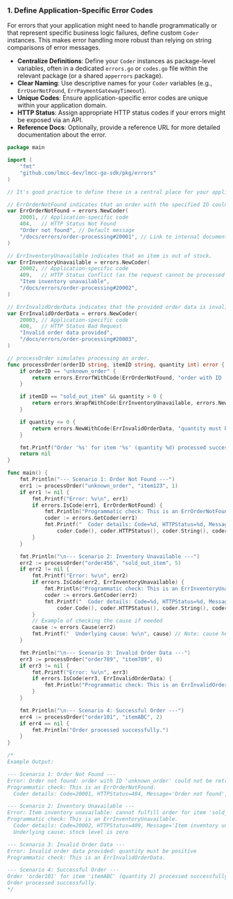 <!--
 * Author: Martin <lmccc.dev@gmail.com>
 * Co-Author: AI Assistant
 * Description: This document was collaboratively developed by Martin and AI Assistant.
-->

### 1. Define Application-Specific Error Codes

For errors that your application might need to handle programmatically or that represent specific business logic failures, define custom `Coder` instances. This makes error handling more robust than relying on string comparisons of error messages.

- **Centralize Definitions**: Define your `Coder` instances as package-level variables, often in a dedicated `errors.go` or `codes.go` file within the relevant package (or a shared `apperrors` package).
- **Clear Naming**: Use descriptive names for your `Coder` variables (e.g., `ErrUserNotFound`, `ErrPaymentGatewayTimeout`).
- **Unique Codes**: Ensure application-specific error codes are unique within your application domain.
- **HTTP Status**: Assign appropriate HTTP status codes if your errors might be exposed via an API.
- **Reference Docs**: Optionally, provide a reference URL for more detailed documentation about the error.

```go
package main

import (
	"fmt"
	"github.com/lmcc-dev/lmcc-go-sdk/pkg/errors"
)

// It's good practice to define these in a central place for your application or module.

// ErrOrderNotFound indicates that an order with the specified ID could not be found.
var ErrOrderNotFound = errors.NewCoder(
	20001, // Application-specific code
	404,   // HTTP Status Not Found
	"Order not found", // Default message
	"/docs/errors/order-processing#20001", // Link to internal documentation
)

// ErrInventoryUnavailable indicates that an item is out of stock.
var ErrInventoryUnavailable = errors.NewCoder(
	20002, // Application-specific code
	409,   // HTTP Status Conflict (as the request cannot be processed due to current state)
	"Item inventory unavailable",
	"/docs/errors/order-processing#20002",
)

// ErrInvalidOrderData indicates that the provided order data is invalid.
var ErrInvalidOrderData = errors.NewCoder(
	20003, // Application-specific code
	400,   // HTTP Status Bad Request
	"Invalid order data provided",
	"/docs/errors/order-processing#20003",
)

// processOrder simulates processing an order.
func processOrder(orderID string, itemID string, quantity int) error {
	if orderID == "unknown_order" {
		return errors.ErrorfWithCode(ErrOrderNotFound, "order with ID '%s' could not be retrieved", orderID)
	}

	if itemID == "sold_out_item" && quantity > 0 {
		return errors.WrapfWithCode(ErrInventoryUnavailable, errors.New("stock level is zero"), "cannot fulfill order for item '%s'", itemID)
	}

	if quantity <= 0 {
		return errors.NewWithCode(ErrInvalidOrderData, "quantity must be positive")
	}

	fmt.Printf("Order '%s' for item '%s' (quantity %d) processed successfully.\n", orderID, itemID, quantity)
	return nil
}

func main() {
	fmt.Println("--- Scenario 1: Order Not Found ---")
	err1 := processOrder("unknown_order", "item123", 1)
	if err1 != nil {
		fmt.Printf("Error: %v\n", err1)
		if errors.IsCode(err1, ErrOrderNotFound) {
			fmt.Println("Programmatic check: This is an ErrOrderNotFound.")
			coder := errors.GetCoder(err1)
			fmt.Printf("  Coder details: Code=%d, HTTPStatus=%d, Message='%s', Ref='%s'\n",
				coder.Code(), coder.HTTPStatus(), coder.String(), coder.Reference())
		}
	}

	fmt.Println("\n--- Scenario 2: Inventory Unavailable ---")
	err2 := processOrder("order456", "sold_out_item", 5)
	if err2 != nil {
		fmt.Printf("Error: %v\n", err2)
		if errors.IsCode(err2, ErrInventoryUnavailable) {
			fmt.Println("Programmatic check: This is an ErrInventoryUnavailable.")
			coder := errors.GetCoder(err2)
			fmt.Printf("  Coder details: Code=%d, HTTPStatus=%d, Message='%s', Ref='%s'\n",
				coder.Code(), coder.HTTPStatus(), coder.String(), coder.Reference())
		}
		// Example of checking the cause if needed
		cause := errors.Cause(err2)
		fmt.Printf("  Underlying cause: %v\n", cause) // Note: cause here is the one wrapped by WrapfWithCode
	}

	fmt.Println("\n--- Scenario 3: Invalid Order Data ---")
	err3 := processOrder("order789", "item789", 0)
	if err3 != nil {
		fmt.Printf("Error: %v\n", err3)
		if errors.IsCode(err3, ErrInvalidOrderData) {
			fmt.Println("Programmatic check: This is an ErrInvalidOrderData.")
		}
	}

	fmt.Println("\n--- Scenario 4: Successful Order ---")
	err4 := processOrder("order101", "itemABC", 2)
	if err4 == nil {
		fmt.Println("Order processed successfully.")
	}
}

/*
Example Output:

--- Scenario 1: Order Not Found ---
Error: Order not found: order with ID 'unknown_order' could not be retrieved
Programmatic check: This is an ErrOrderNotFound.
  Coder details: Code=20001, HTTPStatus=404, Message='Order not found', Ref='/docs/errors/order-processing#20001'

--- Scenario 2: Inventory Unavailable ---
Error: Item inventory unavailable: cannot fulfill order for item 'sold_out_item': stock level is zero
Programmatic check: This is an ErrInventoryUnavailable.
  Coder details: Code=20002, HTTPStatus=409, Message='Item inventory unavailable', Ref='/docs/errors/order-processing#20002'
  Underlying cause: stock level is zero

--- Scenario 3: Invalid Order Data ---
Error: Invalid order data provided: quantity must be positive
Programmatic check: This is an ErrInvalidOrderData.

--- Scenario 4: Successful Order ---
Order 'order101' for item 'itemABC' (quantity 2) processed successfully.
Order processed successfully.
*/
``` 